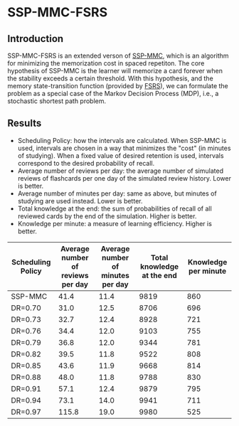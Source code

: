 # SSP-MMC-FSRS

## Introduction

SSP-MMC-FSRS is an extended verson of [SSP-MMC](https://github.com/maimemo/SSP-MMC), which is an algorithm for minimizing the memorization cost in spaced repetiton. The core hypothesis of SSP-MMC is the learner will memorize a card forever when the stability exceeds a certain threshold. With this hypothesis, and the memory state-transition function (provided by [FSRS](https://github.com/open-spaced-repetition/fsrs4anki/wiki/The-Algorithm)), we can formulate the problem as a special case of the Markov Decision Process (MDP), i.e., a stochastic shortest path problem.


## Results

- Scheduling Policy: how the intervals are calculated. When SSP-MMC is used, intervals are chosen in a way that minimizes the "cost" (in minutes of studying). When a fixed value of desired retention is used, intervals correspond to the desired probability of recall.
- Average number of reviews per day: the average number of simulated reviews of flashcards per one day of the simulated review history. Lower is better.
- Average number of minutes per day: same as above, but minutes of studying are used instead. Lower is better.
- Total knowledge at the end: the sum of probabilities of recall of all reviewed cards by the end of the simulation. Higher is better.
- Knowledge per minute: a measure of learning efficiency. Higher is better.


Scheduling Policy | Average number of reviews per day | Average number of minutes per day | Total knowledge at the end | Knowledge per minute
| --- | --- | --- | --- | --- |
| SSP-MMC | 41.4 | 11.4 | 9819 | 860 |
| DR=0.70 | 31.0 | 12.5 | 8706 | 696 |
| DR=0.73 | 32.7 | 12.4 | 8928 | 721 |
| DR=0.76 | 34.4 | 12.0 | 9103 | 755 |
| DR=0.79 | 36.8 | 12.0 | 9344 | 781 |
| DR=0.82 | 39.5 | 11.8 | 9522 | 808 |
| DR=0.85 | 43.6 | 11.9 | 9668 | 814 |
| DR=0.88 | 48.0 | 11.8 | 9788 | 830 |
| DR=0.91 | 57.1 | 12.4 | 9879 | 795 |
| DR=0.94 | 73.1 | 14.0 | 9941 | 711 |
| DR=0.97 | 115.8 | 19.0 | 9980 | 525 |
